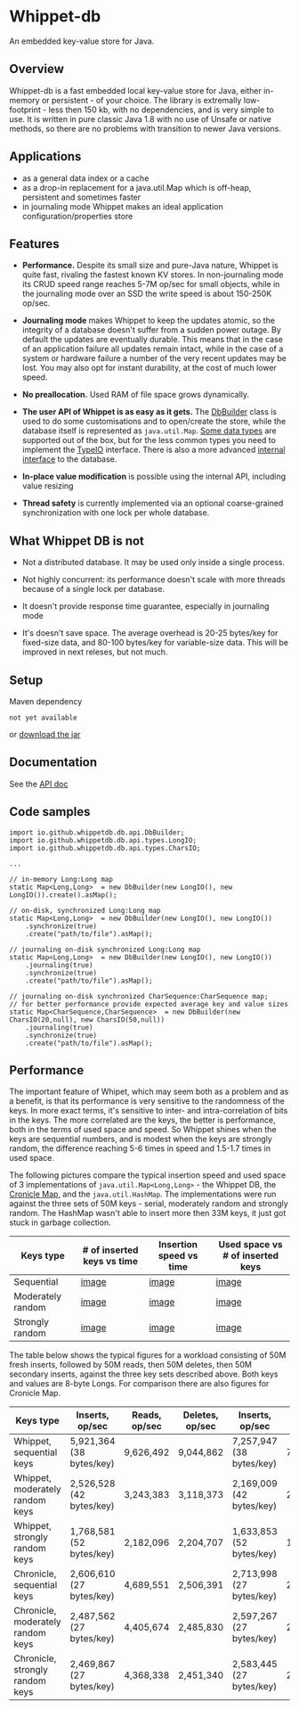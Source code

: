 # Whippet-db

An embedded key-value store for Java.

## Overview

Whippet-db is a fast embedded local key-value store for Java, either in-memory or persistent - of your choice. The library is extremally low-footprint - less then 150 kb, with no dependencies, and is very simple to use. It is written in pure classic Java 1.8 with no use of Unsafe or native methods, so there are no problems with transition to newer Java versions.

## Applications

* as a general data index or a cache
* as a drop-in replacement for a java.util.Map which is off-heap, persistent and sometimes faster
* in journaling mode Whippet makes an ideal application configuration/properties store

## Features

* **Performance.** Despite its small size and pure-Java nature, Whippet is quite fast, rivaling the fastest known KV stores. In non-journaling mode its CRUD speed range reaches 5-7M op/sec for small objects, while in the journaling mode over an SSD the write speed is about 150-250K op/sec.

* **Journaling mode** makes Whippet to keep the updates atomic, so the integrity of a database doesn't suffer from a sudden power outage. By default the updates are eventually durable. This means that in the case of an application failure all updates remain intact, while in the case of a system or hardware failure a number of the very recent updates may be lost. You may also opt for instant durability, at the cost of much lower speed.

* **No preallocation.** Used RAM of file space grows dynamically.

* **The user API of Whippet is as easy as it gets.** The [DbBuilder](https://samokhodkin.github.io/whippet-db/api/io/github/whippetdb/db/api/DbBuilder.html) class is used to do some customisations and to open/create the store, while the database itself is represented as  `java.util.Map`. [Some data types](https://samokhodkin.github.io/whippet-db/api/io/github/whippetdb/db/api/types/package-summary.html) are supported out of the box, but for the less common types you need to implement the [TypeIO](https://samokhodkin.github.io/whippet-db/api/io/github/whippetdb/db/api/TypeIO.html) interface. There is also a more advanced [internal interface](https://samokhodkin.github.io/whippet-db/api/io/github/whippetdb/db/api/Db.html) to the database.

* **In-place value modification** is possible using the internal API, including value resizing

* **Thread safety** is currently implemented via an optional coarse-grained synchronization with one lock per whole database.

## What Whippet DB is not

* Not a distributed database. It may be used only inside a single process.

* Not highly concurrent: its performance doesn't scale with more threads because of a single lock per database.

* It doesn't provide response time guarantee, especially in journaling mode

* It's doesn't save space. The average overhead is 20-25 bytes/key for fixed-size data, and 80-100 bytes/key for variable-size data. This will be improved in next releses, but not much.

## Setup

Maven dependency
````
not yet available
````
or [download the jar](https://github.com/samokhodkin/whippet-db/releases)

## Documentation

See the [API doc](https://samokhodkin.github.io/whippet-db/api/)

## Code samples

````
import io.github.whippetdb.db.api.DbBuilder;
import io.github.whippetdb.db.api.types.LongIO;
import io.github.whippetdb.db.api.types.CharsIO;

...

// in-memory Long:Long map
static Map<Long,Long>  = new DbBuilder(new LongIO(), new LongIO()).create().asMap();

// on-disk, synchronized Long:Long map
static Map<Long,Long>  = new DbBuilder(new LongIO(), new LongIO())
	.synchronize(true)
	.create("path/to/file").asMap();

// journaling on-disk synchronized Long:Long map
static Map<Long,Long>  = new DbBuilder(new LongIO(), new LongIO())
	.journaling(true)
	.synchronize(true)
	.create("path/to/file").asMap();

// journaling on-disk synchronized CharSequence:CharSequence map;
// for better performance provide expected average key and value sizes
static Map<CharSequence,CharSequence>  = new DbBuilder(new CharsIO(20,null), new CharsIO(50,null))
	.journaling(true)
	.synchronize(true)
	.create("path/to/file").asMap();

````

## Performance

The important feature of Whipet, which may seem both as a problem and as a benefit, is that its performance is very sensitive to the randomness of the keys. 
In more exact terms, it's sensitive to inter- and intra-correlation of bits in the keys. The more correlated are the keys, the better is performance, both in the terms of used space and speed. 
So Whippet shines when the keys are sequential numbers, and is modest when the keys are strongly random, the difference reaching 5-6 times in speed and 1.5-1.7 times in used space. 

The following pictures compare the typical insertion speed and used space of 3 implementations of `java.util.Map<Long,Long>` - the Whippet DB, the [Cronicle Map](https://github.com/OpenHFT/Chronicle-Map), and the `java.util.HashMap`.
The implementations were run against the three sets of 50M keys - serial, moderately random and strongly random. The HashMap wasn't able to insert more then 33M keys, it just got stuck in garbage collection.

Keys type | # of inserted keys vs time | Insertion speed vs time | Used space vs # of inserted keys
----------|----------|----------|----------
Sequential | [image](https://samokhodkin.github.io/whippet-db/images/keys-time-serial.png) | [image](https://samokhodkin.github.io/whippet-db/images/speed-keys-serial.png) | [image](https://samokhodkin.github.io/whippet-db/images/size-keys-serial.png)
Moderately random | [image](https://samokhodkin.github.io/whippet-db/images/keys-time-mod-random.png) | [image](https://samokhodkin.github.io/whippet-db/images/speed-keys-mod-random.png) | [image](https://samokhodkin.github.io/whippet-db/images/size-keys-mod-random.png)
Strongly random | [image](https://samokhodkin.github.io/whippet-db/images/keys-time-random.png) | [image](https://samokhodkin.github.io/whippet-db/images/speed-keys-random.png) | [image](https://samokhodkin.github.io/whippet-db/images/size-keys-random.png)

The table below shows the typical figures for a workload consisting of 50M fresh inserts, followed by 50M reads, then 50M deletes, then 50M secondary inserts, 
against the three key sets described above. Both keys and values are 8-byte Longs. For comparison there are also figures for Cronicle Map.

Keys type | Inserts, op/sec | Reads, op/sec | Deletes, op/sec | Inserts, op/sec | Average, op/sec
----------|----------|----------|----------|----------|----------
Whippet, sequential keys | 5,921,364 (38 bytes/key) | 9,626,492 | 9,044,862 | 7,257,947 (38 bytes/key) | 7,676,069
Whippet, moderately random keys | 2,526,528 (42 bytes/key) | 3,243,383 | 3,118,373 | 2,169,009 (42 bytes/key) |  2,692,079
Whippet, strongly random keys | 1,768,581 (52 bytes/key) | 2,182,096 | 2,204,707 | 1,633,853 (52 bytes/key) | 1,914,493
Chronicle, sequential keys | 2,606,610 (27 bytes/key) | 4,689,551 | 2,506,391 | 2,713,998 (27 bytes/key) | 2,931,863
Chronicle, moderately random keys | 2,487,562 (27 bytes/key) | 4,405,674 | 2,485,830 | 2,597,267 (27 bytes/key) | 2,824,300
Chronicle, strongly random keys | 2,469,867 (27 bytes/key) | 4,368,338 | 2,451,340 | 2,583,445 (27 bytes/key) | 2,799,512


